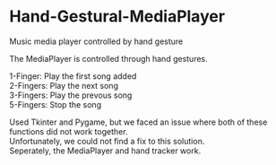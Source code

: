 # Hand-Gestural-MediaPlayer
Music media player controlled by hand gesture

The MediaPlayer is controlled through hand gestures.

1-Finger: Play the first song added\
2-Fingers: Play the next song\
3-Fingers: Play the prevous song\
5-Fingers: Stop the song

Used Tkinter and Pygame, but we faced an issue where both of these functions did not work together.\
Unfortunately, we could not find a fix to this solution.\
Seperately, the MediaPlayer and hand tracker work.
